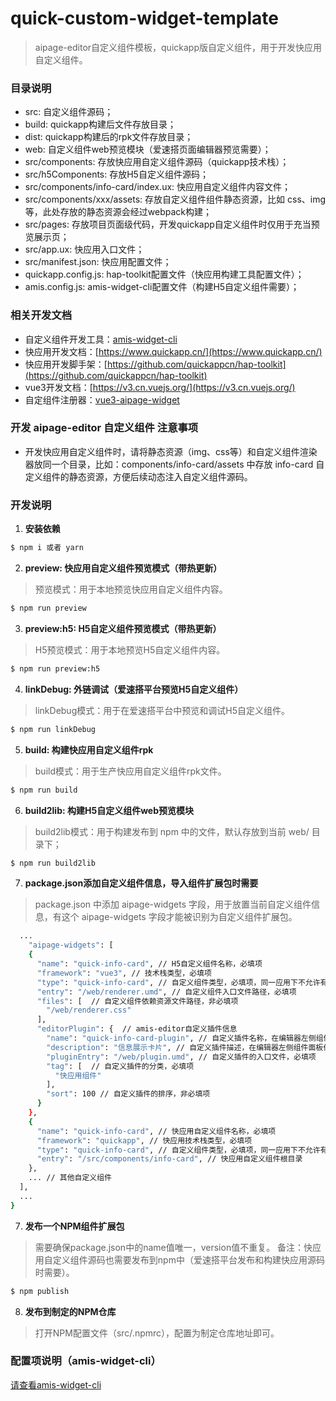 # quick-custom-widget-template
> aipage-editor自定义组件模板，quickapp版自定义组件，用于开发快应用自定义组件。

### 目录说明
- src: 自定义组件源码；
- build: quickapp构建后文件存放目录；
- dist: quickapp构建后的rpk文件存放目录；
- web: 自定义组件web预览模块（爱速搭页面编辑器预览需要）；
- src/components: 存放快应用自定义组件源码（quickapp技术栈）；
- src/h5Components: 存放H5自定义组件源码；
- src/components/info-card/index.ux: 快应用自定义组件内容文件；
- src/components/xxx/assets: 存放自定义组件组件静态资源，比如 css、img等，此处存放的静态资源会经过webpack构建；
- src/pages: 存放项目页面级代码，开发quickapp自定义组件时仅用于充当预览展示页；
- src/app.ux: 快应用入口文件；
- src/manifest.json: 快应用配置文件；
- quickapp.config.js: hap-toolkit配置文件（快应用构建工具配置文件）；
- amis.config.js: amis-widget-cli配置文件（构建H5自定义组件需要）；

### 相关开发文档
- 自定义组件开发工具：[amis-widget-cli](https://github.com/aisuda/amis-widget-cli)
- 快应用开发文档：[https://www.quickapp.cn/](https://www.quickapp.cn/)
- 快应用开发脚手架：[https://github.com/quickappcn/hap-toolkit](https://github.com/quickappcn/hap-toolkit)
- vue3开发文档：[https://v3.cn.vuejs.org/](https://v3.cn.vuejs.org/)
- 自定组件注册器：[vue3-aipage-widget](https://github.com/aisuda/vue3-aipage-widget)

### 开发 aipage-editor 自定义组件 注意事项
- 开发快应用自定义组件时，请将静态资源（img、css等）和自定义组件渲染器放同一个目录，比如：components/info-card/assets 中存放 info-card 自定义组件的静态资源，方便后续动态注入自定义组件源码。

### 开发说明

1. **安装依赖**
```bash
$ npm i 或者 yarn
```

2. **preview: 快应用自定义组件预览模式（带热更新）**
> 预览模式：用于本地预览快应用自定义组件内容。
```bash
$ npm run preview
```

3. **preview:h5: H5自定义组件预览模式（带热更新）**
> H5预览模式：用于本地预览H5自定义组件内容。
```bash
$ npm run preview:h5
```

4. **linkDebug: 外链调试（爱速搭平台预览H5自定义组件）**
> linkDebug模式：用于在爱速搭平台中预览和调试H5自定义组件。
```bash
$ npm run linkDebug
```

5. **build: 构建快应用自定义组件rpk**
> build模式：用于生产快应用自定义组件rpk文件。
```bash
$ npm run build
```

6. **build2lib: 构建H5自定义组件web预览模块**
> build2lib模式：用于构建发布到 npm 中的文件，默认存放到当前 web/ 目录下；
```bash
$ npm run build2lib
```

7. **package.json添加自定义组件信息，导入组件扩展包时需要**
> package.json 中添加 aipage-widgets 字段，用于放置当前自定义组件信息，有这个 aipage-widgets 字段才能被识别为自定义组件扩展包。

```bash
  ...
    "aipage-widgets": [
    {
      "name": "quick-info-card", // H5自定义组件名称，必填项
      "framework": "vue3", // 技术栈类型，必填项
      "type": "quick-info-card", // 自定义组件类型，必填项，同一应用下不允许有重复的自定义组件类型
      "entry": "/web/renderer.umd", // 自定义组件入口文件路径，必填项
      "files": [  // 自定义组件依赖资源文件路径，非必填项
        "/web/renderer.css"
      ],
      "editorPlugin": {  // amis-editor自定义插件信息
        "name": "quick-info-card-plugin", // 自定义插件名称，在编辑器左侧组件面板作为title展示，必填项
        "description": "信息展示卡片", // 自定义插件描述，在编辑器左侧组件面板作为描述信息展示，必填项
        "pluginEntry": "/web/plugin.umd", // 自定义插件的入口文件，必填项
        "tag": [  // 自定义插件的分类，必填项
          "快应用组件"
        ],
        "sort": 100 // 自定义插件的排序，非必填项
      }
    },
    {
      "name": "quick-info-card", // 快应用自定义组件名称，必填项
      "framework": "quickapp", // 快应用技术栈类型，必填项
      "type": "quick-info-card", // 自定义组件类型，必填项，同一应用下不允许有重复的自定义组件类型
      "entry": "/src/components/info-card", // 快应用自定义组件根目录
    },
    ... // 其他自定义组件
  ],
  ...
}
```
7. **发布一个NPM组件扩展包**
> 需要确保package.json中的name值唯一，version值不重复。
> 备注：快应用自定义组件源码也需要发布到npm中（爱速搭平台发布和构建快应用源码时需要）。
```bash
$ npm publish
```

8. **发布到制定的NPM仓库**
> 打开NPM配置文件（src/.npmrc），配置为制定仓库地址即可。

### 配置项说明（amis-widget-cli）
[请查看amis-widget-cli](https://github.com/aisuda/amis-widget-cli)


